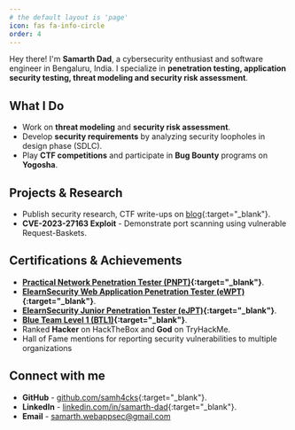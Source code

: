 ```yaml
---
# the default layout is 'page'
icon: fas fa-info-circle
order: 4
---
```


Hey there! I'm **Samarth Dad**, a cybersecurity enthusiast and software engineer in Bengaluru, India. I specialize in **penetration testing, application security testing, threat modeling and security risk assessment**.

## What I Do

- Work on **threat modeling** and **security risk assessment**.
- Develop **security requirements** by analyzing security loopholes in design phase (SDLC).
- Play **CTF competitions** and participate in **Bug Bounty** programs on **Yogosha**.

## Projects & Research

- Publish security research, CTF write-ups on [blog](https://samarthdad.com/){:target="_blank"}.
- **CVE-2023-27163 Exploit** - Demonstrate port scanning using vulnerable Request-Baskets.

## Certifications & Achievements

- **[Practical Network Penetration Tester (PNPT)](https://certified.tcm-sec.com/46065185-33f0-4d70-9707-d8ea3c73e9e6#gs.iritsu#acc.Pa9p2cOD){:target="_blank"}**.
- **[ElearnSecurity Web Application Penetration Tester (eWPT)](https://certs.ine.com/651777de-030a-42f1-a602-85935aa6595c#acc.L6Ud2kZr){:target="_blank"}**.
- **[ElearnSecurity Junior Penetration Tester (eJPT)](https://certs.ine.com/8de2ab6d-eb0a-4acf-904d-38289a4f426b#acc.fgR4h3SQ){:target="_blank"}**.
- **[Blue Team Level 1 (BTL1)](https://www.credly.com/badges/0772e280-e389-4f63-9f44-a2f4aeeb82c6/public_url){:target="_blank"}**.
- Ranked **Hacker** on HackTheBox and **God** on TryHackMe.
- Hall of Fame mentions for reporting security vulnerabilities to multiple organizations

## Connect with me

- **GitHub** - [github.com/samh4cks](https://github.com/samh4cks){:target="_blank"}.
- **LinkedIn** - [linkedin.com/in/samarth-dad](https://www.linkedin.com/in/samarth-dad/){:target="_blank"}.
- **Email** - samarth.webappsec@gmail.com

